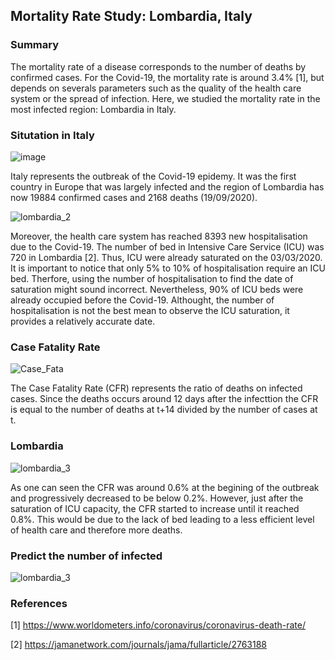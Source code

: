 ## Mortality Rate Study: Lombardia, Italy

### Summary 

The mortality rate of a disease corresponds to the number of deaths by confirmed cases. For the Covid-19, the mortality rate is around 3.4% [1], but depends on severals parameters such as the quality of the health care system or the spread of infection. Here, we studied the mortality rate in the most infected region: Lombardia in Italy. 

### Situtation in Italy

![image](https://user-images.githubusercontent.com/55028120/77185021-f4bd2600-6ad0-11ea-8a16-c691fcedeeb1.png)


Italy represents the outbreak of the Covid-19 epidemy. It was the first country in Europe that was largely infected and the region of Lombardia has now 19884 confirmed cases and 2168 deaths (19/09/2020).


![lombardia_2](https://user-images.githubusercontent.com/55028120/77185748-326e7e80-6ad2-11ea-8dfd-2251acf366bc.png)


Moreover, the health care system has reached 8393 new hospitalisation due to the Covid-19. The number of bed in Intensive Care Service (ICU) was 720 in Lombardia [2]. Thus, ICU were already saturated on the 03/03/2020. It is important to notice that only 5% to 10% of hospitalisation require an ICU bed. Therfore, using the number of hospitalisation to find the date of saturation might sound incorrect. Nevertheless, 90% of ICU beds were already occupied before the Covid-19. Althought, the number of hospitalisation is not the best mean to observe the ICU saturation, it provides a relatively accurate date. 


### Case Fatality Rate

![Case_Fata](https://user-images.githubusercontent.com/55028120/77190106-f25eca00-6ad8-11ea-8902-08b50eaf6f4a.png)

The Case Fatality Rate (CFR) represents the ratio of deaths on infected cases. Since the deaths occurs around 12 days after the infecttion the CFR is equal to the number of deaths at t+14 divided by the number of cases at t. 

### Lombardia

![lombardia_3](https://user-images.githubusercontent.com/55028120/77190469-947eb200-6ad9-11ea-8f9d-25254dfc04ac.png)

As one can seen the CFR was around 0.6% at the begining of the outbreak and progressively decreased to be below 0.2%. However, just after the saturation of ICU capacity, the CFR started to increase until it reached 0.8%. This would be due to the lack of bed leading to a less efficient level of health care and therefore more deaths.

### Predict the number of infected 

![lombardia_3](https://user-images.githubusercontent.com/55028120/77194859-f7c01280-6ae0-11ea-82b3-fc0ee09aa377.png)




### References

[1] https://www.worldometers.info/coronavirus/coronavirus-death-rate/

[2] https://jamanetwork.com/journals/jama/fullarticle/2763188
